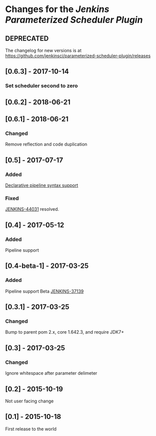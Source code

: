 # Changes for the _Jenkins Parameterized Scheduler Plugin_

## DEPRECATED
The changelog for new versions is at https://github.com/jenkinsci/parameterized-scheduler-plugin/releases

## [0.6.3] - 2017-10-14
### Set scheduler second to zero

## [0.6.2] - 2018-06-21

## [0.6.1] - 2018-06-21
### Changed
Remove reflection and code duplication

## [0.5] - 2017-07-17
### Added
[Declarative pipeline syntax support](https://github.com/jenkinsci/parameterized-scheduler-plugin#declarative-pipeline-configuration-example)
### Fixed
[JENKINS-44031](https://issues.jenkins-ci.org/browse/JENKINS-44031) resolved.

## [0.4] - 2017-05-12
### Added
Pipeline support

## [0.4-beta-1] - 2017-03-25
### Added
 Pipeline support Beta [JENKINS-37139](https://issues.jenkins-ci.org/browse/JENKINS-37139)

## [0.3.1] - 2017-03-25
### Changed
Bump to parent pom 2.x, core 1.642.3, and require JDK7+

## [0.3] - 2017-03-25
### Changed
Ignore whitespace after parameter delimeter

## [0.2] - 2015-10-19
Not user facing change

## [0.1] - 2015-10-18
First release to the world
